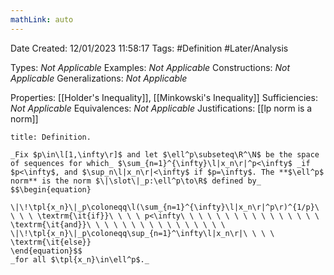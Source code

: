 ```yaml
---
mathLink: auto
---
```


<div class="topSpace"></div>

Date Created: 12/01/2023 11:58:17
Tags: #Definition #Later/Analysis

Types: _Not Applicable_
Examples: _Not Applicable_
Constructions: _Not Applicable_
Generalizations: _Not Applicable_

Properties: [[Holder's Inequality]], [[Minkowski's Inequality]]
Sufficiencies: _Not Applicable_
Equivalences: _Not Applicable_
Justifications: [[lp norm is a norm]]

``` ad-Definition
title: Definition.

_Fix $p\in\l[1,\infty\r]$ and let $\ell^p\subseteq\R^\N$ be the space of sequences for which_ $\sum_{n=1}^{\infty}\l|x_n\r|^p<\infty$ _if $p<\infty$, and $\sup_n\l|x_n\r|<\infty$ if $p=\infty$. The **$\ell^p$ norm** is the norm $\|\slot\|_p:\ell^p\to\R$ defined by_
$$\begin{equation}
    \|\!\tpl{x_n}\|_p\coloneqq\l(\sum_{n=1}^{\infty}\l|x_n\r|^p\r)^{1/p}\ \ \ \ \textrm{\it{if}}\ \ \ \ p<\infty\ \ \ \ \ \ \ \ \ \ \ \ \ \ \ \ \textrm{\it{and}}\ \ \ \ \ \ \ \ \ \ \ \ \ \ \ \ \|\!\tpl{x_n}\|_p\coloneqq\sup_{n=1}^\infty\l|x_n\r|\ \ \ \ \textrm{\it{else}}
\end{equation}$$
_for all $\tpl{x_n}\in\ell^p$._

```
